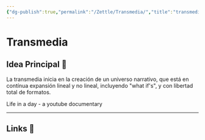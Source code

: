 ```yaml
---
{"dg-publish":true,"permalink":"/Zettle/Transmedia/","title":"transmedia","created":"Saturday, 2023-11-25, 9:52:53 am","updated":"Saturday, 2023-11-25, 9:52:54 am"}
---
```


   
# Transmedia

## Idea Principal 🧠
La transmedia inicia en la creación de un universo narrativo, que está en contínua expansión lineal y no lineal, incluyendo "what if's", y con libertad total de formatos.

Life in a day - a youtube documentary
- - - 

## Links 📎

